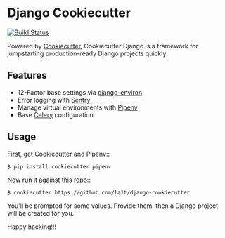 Django Cookiecutter
===================
[![Build Status](https://travis-ci.org/la1t/django-cookiecutter.svg?branch=master)](https://travis-ci.org/la1t/django-cookiecutter)

Powered by [Cookiecutter](https://github.com/audreyr/cookiecutter), Cookiecutter Django is a framework for jumpstarting production-ready Django projects quickly

## Features

* 12-Factor base settings via [django-environ](https://github.com/joke2k/django-environ)
* Error logging with [Sentry](https://sentry.io/organizations/anatoly-gusev/issues/)
* Manage virtual environments with [Pipenv](https://github.com/pypa/pipenv)
* Base [Celery](https://github.com/celery/celery) configuration

## Usage

First, get Cookiecutter and Pipenv::

    $ pip install cookiecutter pipenv

Now run it against this repo::

    $ cookiecutter https://github.com/la1t/django-cookiecutter

You'll be prompted for some values. Provide them, then a Django project will be created for you.

Happy hacking!!!
